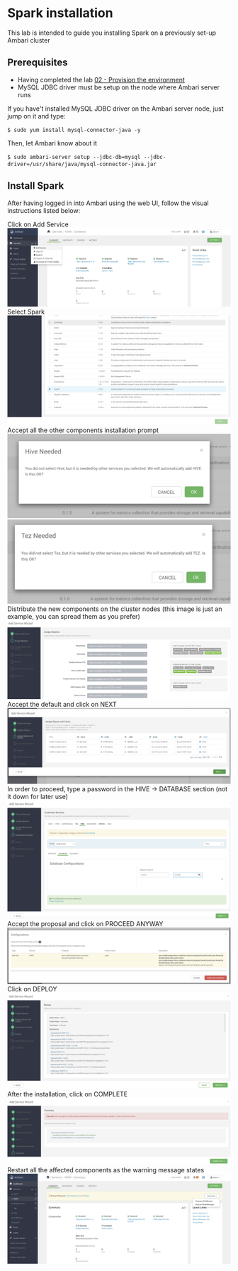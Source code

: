 # Spark installation

This lab is intended to guide you installing Spark on a previously set-up Ambari cluster

## Prerequisites

- Having completed the lab [02 - Provision the environment](../02-Provision_the_environment/README.md)
- MySQL JDBC driver must be setup on the node where Ambari server runs

If you have't installed MySQL JDBC driver on the Ambari server node, just jump on it and type:

```
$ sudo yum install mysql-connector-java -y
```

Then, let Ambari know about it 

```
$ sudo ambari-server setup --jdbc-db=mysql --jdbc-driver=/usr/share/java/mysql-connector-java.jar
```


## Install Spark

After having logged in into Ambari using the web UI, follow the visual instructions listed below:

Click on Add Service
![](./img/1.png)
Select Spark
![](./img/2.png)
Accept all the other components installation prompt
![](./img/3.png)
![](./img/4.png)
Distribute the new components on the cluster nodes (this image is just an example, you can spread them as you prefer)
![](./img/5.png)
Accept the default and click on NEXT
![](./img/6.png)
In order to proceed, type a password in the HIVE -> DATABASE section (not it down for later use)
![](./img/7.png)
Accept the proposal and click on PROCEED ANYWAY
![](./img/8.png)
Click on DEPLOY
![](./img/9.png)
After the installation, click on COMPLETE
![](./img/10.png)
Restart all the affected components as the warning message states
![](./img/11.png)

